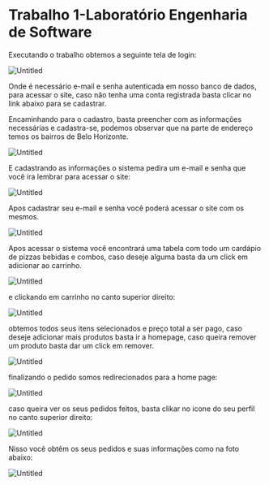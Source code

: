 # Trabalho 1-Laboratório Engenharia de Software

Executando o trabalho obtemos a seguinte tela de login:

![Untitled](https://github.com/gabriel-fsantos/tp1/blob/main/.github/Untitled.png)

Onde é necessário e-mail e senha autenticada em nosso banco de dados, para acessar o site, caso não tenha uma conta registrada basta clicar no link abaixo para se cadastrar.

Encaminhando para o cadastro, basta preencher com as informações necessárias e cadastra-se, podemos observar que na parte de endereço temos os bairros de Belo Horizonte.

![Untitled](https://github.com/gabriel-fsantos/tp1/blob/main/.github/Untitled%201.png)

E cadastrando as informações o sistema pedira um e-mail e senha que você ira lembrar para acessar o site:

![Untitled](https://github.com/gabriel-fsantos/tp1/blob/main/.github/Untitled%202.png)

Apos cadastrar seu e-mail e senha você poderá acessar o site com os mesmos.

![Untitled](https://github.com/gabriel-fsantos/tp1/blob/main/.github/Untitled%203.png)

Apos acessar o sistema você encontrará uma tabela com todo um cardápio de pizzas bebidas e combos, caso deseje alguma basta da um click em adicionar ao carrinho.

![Untitled](https://github.com/gabriel-fsantos/tp1/blob/main/.github/Untitled%204.png)

e clickando em carrinho no canto superior direito:

![Untitled](https://github.com/gabriel-fsantos/tp1/blob/main/.github/Untitled%205.png)

obtemos todos seus itens selecionados e preço total a ser pago, caso deseje adicionar mais produtos basta ir a homepage, caso queira remover um produto basta dar um click em remover.

![Untitled](https://github.com/gabriel-fsantos/tp1/blob/main/.github/Untitled%206.png)

finalizando o pedido somos redirecionados para a home page:

![Untitled](https://github.com/gabriel-fsantos/tp1/blob/main/.github/Untitled%207.png)

caso queira ver os seus pedidos feitos, basta clikar no icone do seu perfil no canto superior direito:

![Untitled](https://github.com/gabriel-fsantos/tp1/blob/main/.github/Untitled%208.png)

Nisso você obtêm os seus pedidos e suas informações como na foto abaixo:

![Untitled](https://github.com/gabriel-fsantos/tp1/blob/main/.github/Untitled%209.png)
